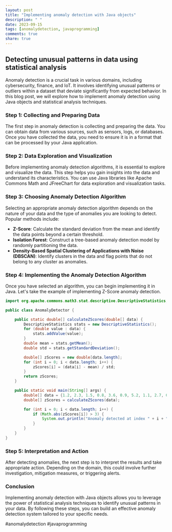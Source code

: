 ```yaml
---
layout: post
title: "Implementing anomaly detection with Java objects"
description: " "
date: 2023-09-15
tags: [anomalydetection, javaprogramming]
comments: true
share: true
---
```

## Detecting unusual patterns in data using statistical analysis

Anomaly detection is a crucial task in various domains, including cybersecurity, finance, and IoT. It involves identifying unusual patterns or outliers within a dataset that deviate significantly from expected behavior. In this blog post, we will explore how to implement anomaly detection using Java objects and statistical analysis techniques.

### Step 1: Collecting and Preparing Data
The first step in anomaly detection is collecting and preparing the data. You can obtain data from various sources, such as sensors, logs, or databases. Once you have collected the data, you need to ensure it is in a format that can be processed by your Java application.

### Step 2: Data Exploration and Visualization
Before implementing anomaly detection algorithms, it is essential to explore and visualize the data. This step helps you gain insights into the data and understand its characteristics. You can use Java libraries like Apache Commons Math and JFreeChart for data exploration and visualization tasks.

### Step 3: Choosing Anomaly Detection Algorithm
Selecting an appropriate anomaly detection algorithm depends on the nature of your data and the type of anomalies you are looking to detect. Popular methods include:
- **Z-Score**: Calculate the standard deviation from the mean and identify the data points beyond a certain threshold.
- **Isolation Forest**: Construct a tree-based anomaly detection model by randomly partitioning the data.
- **Density-Based Spatial Clustering of Applications with Noise (DBSCAN)**: Identify clusters in the data and flag points that do not belong to any cluster as anomalies.

### Step 4: Implementing the Anomaly Detection Algorithm
Once you have selected an algorithm, you can begin implementing it in Java. Let's take the example of implementing Z-Score anomaly detection.

```java
import org.apache.commons.math3.stat.descriptive.DescriptiveStatistics;

public class AnomalyDetector {

    public static double[] calculateZScores(double[] data) {
        DescriptiveStatistics stats = new DescriptiveStatistics();
        for (double value : data) {
            stats.addValue(value);
        }
        double mean = stats.getMean();
        double std = stats.getStandardDeviation();

        double[] zScores = new double[data.length];
        for (int i = 0; i < data.length; i++) {
            zScores[i] = (data[i] - mean) / std;
        }
        return zScores;
    }

    public static void main(String[] args) {
        double[] data = {1.2, 2.3, 1.5, 0.8, 3.6, 0.9, 5.2, 1.1, 2.7, 0.7};
        double[] zScores = calculateZScores(data);

        for (int i = 0; i < data.length; i++) {
            if (Math.abs(zScores[i]) > 3) {
                System.out.println("Anomaly detected at index " + i + " with z-score " + zScores[i]);
            }
        }
    }
}
```

### Step 5: Interpretation and Action
After detecting anomalies, the next step is to interpret the results and take appropriate action. Depending on the domain, this could involve further investigation, mitigation measures, or triggering alerts.

### Conclusion
Implementing anomaly detection with Java objects allows you to leverage the power of statistical analysis techniques to identify unusual patterns in your data. By following these steps, you can build an effective anomaly detection system tailored to your specific needs.

#anomalydetection #javaprogramming